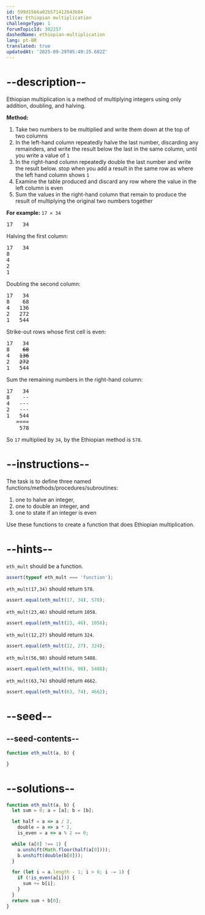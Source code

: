 ```yaml
---
id: 599d1566a02b571412643b84
title: Ethiopian multiplication
challengeType: 1
forumTopicId: 302257
dashedName: ethiopian-multiplication
lang: pt-BR
translated: true
updatedAt: '2025-09-29T05:49:25.602Z'
---
```


# --description--

Ethiopian multiplication is a method of multiplying integers using only addition, doubling, and halving.

**Method:**

<ol>
  <li>Take two numbers to be multiplied and write them down at the top of two columns</li>
  <li>In the left-hand column repeatedly halve the last number, discarding any remainders, and write the result below the last in the same column, until you write a value of <code>1</code></li>
  <li>In the right-hand column repeatedly double the last number and write the result below. stop when you add a result in the same row as where the left hand column shows <code>1</code></li>
  <li>Examine the table produced and discard any row where the value in the left column is even</li>
  <li>Sum the values in the right-hand column that remain to produce the result of multiplying the original two numbers together</li>
</ol>

**For example:** `17 × 34`

<pre>17   34
</pre>

Halving the first column:

<pre>17   34
8
4
2
1
</pre>

Doubling the second column:

<pre>17   34
8    68
4   136
2   272
1   544
</pre>

Strike-out rows whose first cell is even:

<pre>17   34
8    <strike>68</strike>
4   <strike>136</strike>
2   <strike>272</strike>
1   544
</pre>

Sum the remaining numbers in the right-hand column:

<!-- markdownlint-disable MD003 -->

<pre>17   34
8    --
4   ---
2   ---
1   544
   ====
    578
</pre>

<!-- markdownlint-enable MD003 -->

So `17` multiplied by `34`, by the Ethiopian method is `578`.

# --instructions--

The task is to define three named functions/methods/procedures/subroutines:

<ol>
  <li>one to halve an integer,</li>
  <li>one to double an integer, and</li>
  <li>one to state if an integer is even</li>
</ol>

Use these functions to create a function that does Ethiopian multiplication.

<!-- markdownlint-disable MD046-->

# --hints--

`eth_mult` should be a function.

```js
assert(typeof eth_mult === 'function');
```

`eth_mult(17,34)` should return `578`.

```js
assert.equal(eth_mult(17, 34), 578);
```

`eth_mult(23,46)` should return `1058`.

```js
assert.equal(eth_mult(23, 46), 1058);
```

`eth_mult(12,27)` should return `324`.

```js
assert.equal(eth_mult(12, 27), 324);
```

`eth_mult(56,98)` should return `5488`.

```js
assert.equal(eth_mult(56, 98), 5488);
```

`eth_mult(63,74)` should return `4662`.

```js
assert.equal(eth_mult(63, 74), 4662);
```

# --seed--

## --seed-contents--

```js
function eth_mult(a, b) {

}
```

# --solutions--

```js
function eth_mult(a, b) {
  let sum = 0; a = [a]; b = [b];

  let half = a => a / 2,
    double = a => a * 2,
    is_even = a => a % 2 == 0;

  while (a[0] !== 1) {
    a.unshift(Math.floor(half(a[0])));
    b.unshift(double(b[0]));
  }

  for (let i = a.length - 1; i > 0; i -= 1) {
    if (!is_even(a[i])) {
      sum += b[i];
    }
  }
  return sum + b[0];
}
```
